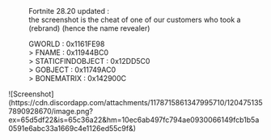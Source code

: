 <dl>
<dd> Fortnite 28.20 updated : </dd>
<dd> the screenshot is the cheat of one of our customers who took a (rebrand) (hence the name revealer) </dd>
</dl>
<dl><dd> GWORLD : 0x1161FE98 </dd>
<dd> > FNAME : 0x11944BC0 </dd>
<dd> > STATICFINDOBJECT : 0x12DD5C0 </dd>
<dd> > GOBJECT : 0x11749AC0 </dd>
<dd> > BONEMATRIX : 0x142900C </dd>
</dl>
![Screenshot](https://cdn.discordapp.com/attachments/1178715861347995710/1204751357890928670/image.png?ex=65d5df22&is=65c36a22&hm=10ec6ab497fc794ae0930066149fcb1b5a0591e6abc33a1669c4e1126ed55c9f&)

